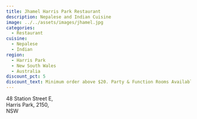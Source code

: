 ```yaml
---
title: Jhamel Harris Park Restaurant
description: Nepalese and Indian Cuisine
image: ../../assets/images/jhamel.jpg
categories:
  - Restaurant
cuisine:
  - Nepalese
  - Indian
region:
  - Harris Park
  - New South Wales
  - Australia
discount_pct: 5
discount_text: Minimum order above $20. Party & Function Rooms Available
---
```

48 Station Street E,\
Harris Park, 2150,\
NSW
